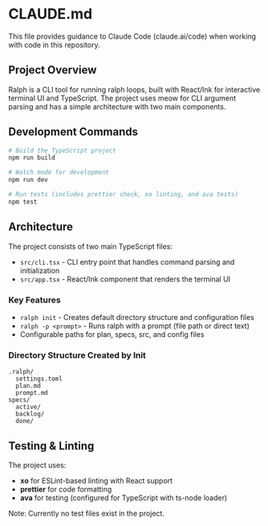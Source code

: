 # CLAUDE.md

This file provides guidance to Claude Code (claude.ai/code) when working with code in this repository.

## Project Overview

Ralph is a CLI tool for running ralph loops, built with React/Ink for interactive terminal UI and TypeScript. The project uses meow for CLI argument parsing and has a simple architecture with two main components.

## Development Commands

```bash
# Build the TypeScript project
npm run build

# Watch mode for development
npm run dev

# Run tests (includes prettier check, xo linting, and ava tests)
npm test
```

## Architecture

The project consists of two main TypeScript files:
- `src/cli.tsx` - CLI entry point that handles command parsing and initialization
- `src/app.tsx` - React/Ink component that renders the terminal UI

### Key Features
- `ralph init` - Creates default directory structure and configuration files
- `ralph -p <prompt>` - Runs ralph with a prompt (file path or direct text)
- Configurable paths for plan, specs, src, and config files

### Directory Structure Created by Init
```
.ralph/
  settings.toml
  plan.md
  prompt.md
specs/
  active/
  backlog/
  done/
```

## Testing & Linting

The project uses:
- **xo** for ESLint-based linting with React support
- **prettier** for code formatting
- **ava** for testing (configured for TypeScript with ts-node loader)

Note: Currently no test files exist in the project.